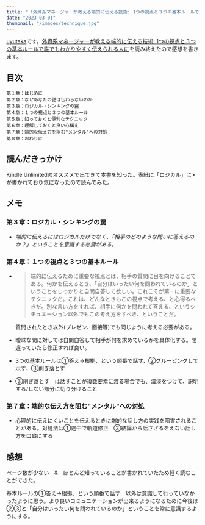 ```yaml
---
title: "「外資系マネージャーが教える端的に伝える技術: 1つの視点と３つの基本ルールで誰でもわかりやすく伝えられる人に」を読んだ"
date: "2023-03-01"
thumbnail: "/images/technique.jpg"
---
```


[uyutaka](https://twitter.com/uE8B18A)です。[外資系マネージャーが教える端的に伝える技術: 1つの視点と３つの基本ルールで誰でもわかりやすく伝えられる人に](https://amzn.to/3J6O5wY)を読み終えたので感想を書きます。

## 目次
```
第１章：はじめに
第２章：なぜあなたの話は伝わらないのか
第３章：ロジカル・シンキングの罠
第４章：１つの視点と３つの基本ルール
第５章：知っておくと便利なテクニック
第６章：理解しておくと良い心構え
第７章：端的な伝え方を阻む"メンタル"への対処
第８章：おわりに
```

## 読んだきっかけ

Kindle Unlimitedのオススメで出てきて本書を知った。表紙に「ロジカル」に✗が書かれており気になったので読んでみた。

## メモ

### 第３章：ロジカル・シンキングの罠

- *端的に伝えるにはロジカルだけでなく、「相手のどのような問いに答えるのか？」ということを意識する必要がある。*

### 第４章：１つの視点と３つの基本ルール

- >端的に伝えるために重要な視点とは、相手の質問に目を向けることである。何かを伝えるとき、「自分はいったい何を問われているのか」ということをしっかりと自問自答して欲しい。これこそが第一に重要なテクニックだ。これは、どんなときもこの視点で考える、と心得るべきだ。別な言い方をすれば、相手に何かを問われて答える、というシチュエーション以外でもこの考え方をすべき、ということだ。

    質問されたとき以外(プレゼン、面接等)でも同じように考える必要がある。

- 曖昧な問に対しては自問自答して相手が何を求めているかを具体化する。間違っていたら修正すれば良い。

- 3つの基本ルールは①答え→根拠、という順番で話す、②グルーピングして示す、③削ぎ落とす

- ③削ぎ落とす　は話すことが複数要素に渡る場合でも、濃淡をつけて、説明する/しない部分に切り分けること

### 第７章：端的な伝え方を阻む"メンタル"への対処

- 心理的に伝えにくいことを伝えるときに端的な話し方の実践を阻害されることがある。対処法は①途中で軌道修正　②結論から話さざるをえない話し方を口癖にする

## 感想

ページ数が少ない　&　ほとんど知っていることが書かれていたため軽く読むことができた。

基本ルールの①答え→根拠、という順番で話す　以外は意識して行っていなかったように思う。より良いコミュニケーションが出来るようになるために今後は②③と「自分はいったい何を問われているのか」ということを常に意識するようにする。
